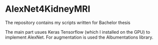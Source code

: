 # AlexNet4KidneyMRI
The repository contains my scripts written for Bachelor thesis

The main part usues Keras Tensorflow (which I installed on the GPU) to implement AlexNet.
For augmentation is used the Albumentations library.
